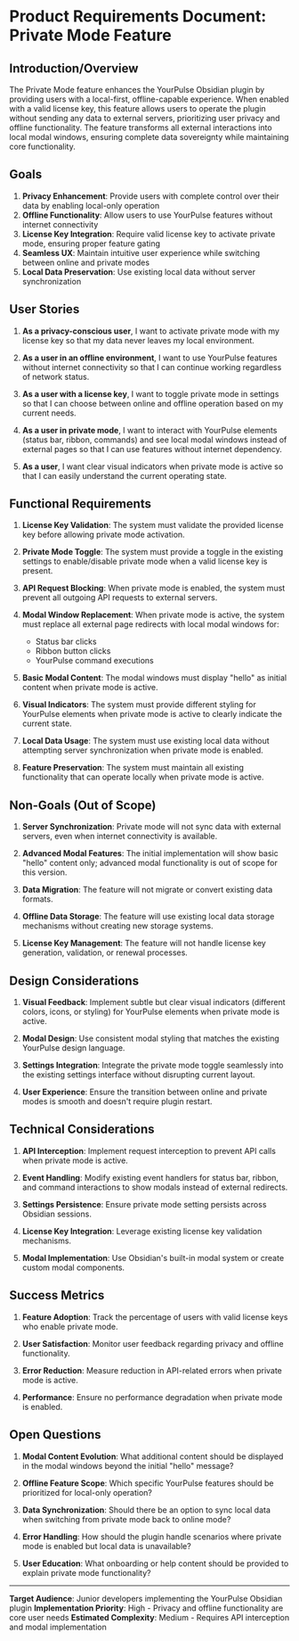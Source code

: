 # Product Requirements Document: Private Mode Feature

## Introduction/Overview

The Private Mode feature enhances the YourPulse Obsidian plugin by providing users with a local-first, offline-capable experience. When enabled with a valid license key, this feature allows users to operate the plugin without sending any data to external servers, prioritizing user privacy and offline functionality. The feature transforms all external interactions into local modal windows, ensuring complete data sovereignty while maintaining core functionality.

## Goals

1. **Privacy Enhancement**: Provide users with complete control over their data by enabling local-only operation
2. **Offline Functionality**: Allow users to use YourPulse features without internet connectivity
3. **License Key Integration**: Require valid license key to activate private mode, ensuring proper feature gating
4. **Seamless UX**: Maintain intuitive user experience while switching between online and private modes
5. **Local Data Preservation**: Use existing local data without server synchronization

## User Stories

1. **As a privacy-conscious user**, I want to activate private mode with my license key so that my data never leaves my local environment.

2. **As a user in an offline environment**, I want to use YourPulse features without internet connectivity so that I can continue working regardless of network status.

3. **As a user with a license key**, I want to toggle private mode in settings so that I can choose between online and offline operation based on my current needs.

4. **As a user in private mode**, I want to interact with YourPulse elements (status bar, ribbon, commands) and see local modal windows instead of external pages so that I can use features without internet dependency.

5. **As a user**, I want clear visual indicators when private mode is active so that I can easily understand the current operating state.

## Functional Requirements

1. **License Key Validation**: The system must validate the provided license key before allowing private mode activation.

2. **Private Mode Toggle**: The system must provide a toggle in the existing settings to enable/disable private mode when a valid license key is present.

3. **API Request Blocking**: When private mode is enabled, the system must prevent all outgoing API requests to external servers.

4. **Modal Window Replacement**: When private mode is active, the system must replace all external page redirects with local modal windows for:

   - Status bar clicks
   - Ribbon button clicks
   - YourPulse command executions

5. **Basic Modal Content**: The modal windows must display "hello" as initial content when private mode is active.

6. **Visual Indicators**: The system must provide different styling for YourPulse elements when private mode is active to clearly indicate the current state.

7. **Local Data Usage**: The system must use existing local data without attempting server synchronization when private mode is enabled.

8. **Feature Preservation**: The system must maintain all existing functionality that can operate locally when private mode is active.

## Non-Goals (Out of Scope)

1. **Server Synchronization**: Private mode will not sync data with external servers, even when internet connectivity is available.

2. **Advanced Modal Features**: The initial implementation will show basic "hello" content only; advanced modal functionality is out of scope for this version.

3. **Data Migration**: The feature will not migrate or convert existing data formats.

4. **Offline Data Storage**: The feature will use existing local data storage mechanisms without creating new storage systems.

5. **License Key Management**: The feature will not handle license key generation, validation, or renewal processes.

## Design Considerations

1. **Visual Feedback**: Implement subtle but clear visual indicators (different colors, icons, or styling) for YourPulse elements when private mode is active.

2. **Modal Design**: Use consistent modal styling that matches the existing YourPulse design language.

3. **Settings Integration**: Integrate the private mode toggle seamlessly into the existing settings interface without disrupting current layout.

4. **User Experience**: Ensure the transition between online and private modes is smooth and doesn't require plugin restart.

## Technical Considerations

1. **API Interception**: Implement request interception to prevent API calls when private mode is active.

2. **Event Handling**: Modify existing event handlers for status bar, ribbon, and command interactions to show modals instead of external redirects.

3. **Settings Persistence**: Ensure private mode setting persists across Obsidian sessions.

4. **License Key Integration**: Leverage existing license key validation mechanisms.

5. **Modal Implementation**: Use Obsidian's built-in modal system or create custom modal components.

## Success Metrics

1. **Feature Adoption**: Track the percentage of users with valid license keys who enable private mode.

2. **User Satisfaction**: Monitor user feedback regarding privacy and offline functionality.

3. **Error Reduction**: Measure reduction in API-related errors when private mode is active.

4. **Performance**: Ensure no performance degradation when private mode is enabled.

## Open Questions

1. **Modal Content Evolution**: What additional content should be displayed in the modal windows beyond the initial "hello" message?

2. **Offline Feature Scope**: Which specific YourPulse features should be prioritized for local-only operation?

3. **Data Synchronization**: Should there be an option to sync local data when switching from private mode back to online mode?

4. **Error Handling**: How should the plugin handle scenarios where private mode is enabled but local data is unavailable?

5. **User Education**: What onboarding or help content should be provided to explain private mode functionality?

---

**Target Audience**: Junior developers implementing the YourPulse Obsidian plugin
**Implementation Priority**: High - Privacy and offline functionality are core user needs
**Estimated Complexity**: Medium - Requires API interception and modal implementation
